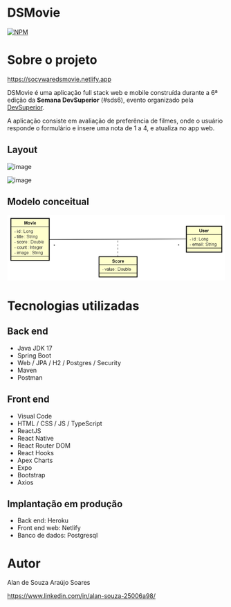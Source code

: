 # DSMovie
[![NPM](https://img.shields.io/npm/l/react)](https://github.com/Socyware/dsmovie/blob/main/LICENSE) 

# Sobre o projeto

https://socywaredsmovie.netlify.app

DSMovie é uma aplicação full stack web e mobile construída durante a 6ª edição da **Semana DevSuperior** (#sds6), evento organizado pela [DevSuperior](https://devsuperior.com "Site da DevSuperior").

A aplicação consiste em avaliação de preferência de filmes, onde o usuário responde o formulário e insere uma nota de 1 a 4, e atualiza no app web.


## Layout 
![image](https://user-images.githubusercontent.com/62446022/151549613-339c5196-fe8e-4ef1-8fae-9d79dd0e5652.png)


![image](https://user-images.githubusercontent.com/62446022/151549802-6a84b9ad-fd6b-42f7-b2d3-06289a0075c2.png)
 

## Modelo conceitual
![Modelo Conceitual](https://raw.githubusercontent.com/devsuperior/bds-assets/main/sds/dsmovie-dominio.png)

# Tecnologias utilizadas
## Back end
- Java JDK 17
- Spring Boot
- Web / JPA / H2 / Postgres / Security
- Maven
- Postman
## Front end
- Visual Code
- HTML / CSS / JS / TypeScript
- ReactJS
- React Native
- React Router DOM
- React Hooks 
- Apex Charts
- Expo
- Bootstrap
- Axios
## Implantação em produção
- Back end: Heroku
- Front end web: Netlify
- Banco de dados: Postgresql

# Autor

Alan de Souza Araújo Soares

https://www.linkedin.com/in/alan-souza-25006a98/

